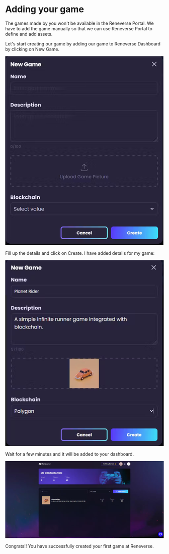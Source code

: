 # Adding your game

The games made by you won't be available in the Reneverse Portal. We have to add the game manually so that we can use Reneverse Portal to define and add assets.

Let's start creating our game by adding our game to Reneverse Dashboard by clicking on New Game.

![](<../.gitbook/assets/image (29).png>)

Fill up the details and click on Create. I have added details for my game:

![](<../.gitbook/assets/image (12).png>)

Wait for a few minutes and it will be added to your dashboard.

<img src="../.gitbook/assets/image (17).png" alt="" data-size="original">

Congrats!! You have successfully created your first game at Reneverse.
